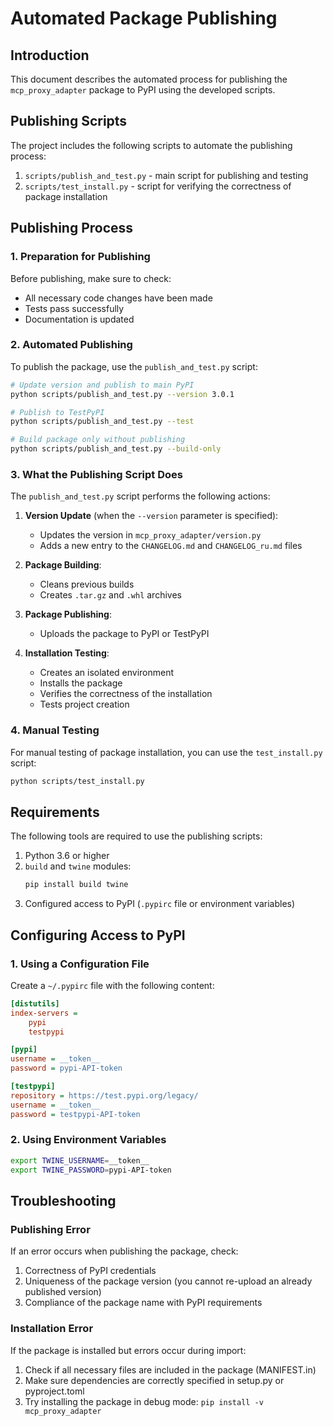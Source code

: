 # Automated Package Publishing

## Introduction

This document describes the automated process for publishing the `mcp_proxy_adapter` package to PyPI using the developed scripts.

## Publishing Scripts

The project includes the following scripts to automate the publishing process:

1. `scripts/publish_and_test.py` - main script for publishing and testing
2. `scripts/test_install.py` - script for verifying the correctness of package installation

## Publishing Process

### 1. Preparation for Publishing

Before publishing, make sure to check:
- All necessary code changes have been made
- Tests pass successfully
- Documentation is updated

### 2. Automated Publishing

To publish the package, use the `publish_and_test.py` script:

```bash
# Update version and publish to main PyPI
python scripts/publish_and_test.py --version 3.0.1

# Publish to TestPyPI
python scripts/publish_and_test.py --test

# Build package only without publishing
python scripts/publish_and_test.py --build-only
```

### 3. What the Publishing Script Does

The `publish_and_test.py` script performs the following actions:

1. **Version Update** (when the `--version` parameter is specified):
   - Updates the version in `mcp_proxy_adapter/version.py`
   - Adds a new entry to the `CHANGELOG.md` and `CHANGELOG_ru.md` files

2. **Package Building**:
   - Cleans previous builds
   - Creates `.tar.gz` and `.whl` archives

3. **Package Publishing**:
   - Uploads the package to PyPI or TestPyPI

4. **Installation Testing**:
   - Creates an isolated environment
   - Installs the package
   - Verifies the correctness of the installation
   - Tests project creation

### 4. Manual Testing

For manual testing of package installation, you can use the `test_install.py` script:

```bash
python scripts/test_install.py
```

## Requirements

The following tools are required to use the publishing scripts:

1. Python 3.6 or higher
2. `build` and `twine` modules:
   ```bash
   pip install build twine
   ```
3. Configured access to PyPI (`.pypirc` file or environment variables)

## Configuring Access to PyPI

### 1. Using a Configuration File

Create a `~/.pypirc` file with the following content:

```ini
[distutils]
index-servers =
    pypi
    testpypi

[pypi]
username = __token__
password = pypi-API-token

[testpypi]
repository = https://test.pypi.org/legacy/
username = __token__
password = testpypi-API-token
```

### 2. Using Environment Variables

```bash
export TWINE_USERNAME=__token__
export TWINE_PASSWORD=pypi-API-token
```

## Troubleshooting

### Publishing Error

If an error occurs when publishing the package, check:
1. Correctness of PyPI credentials
2. Uniqueness of the package version (you cannot re-upload an already published version)
3. Compliance of the package name with PyPI requirements

### Installation Error

If the package is installed but errors occur during import:
1. Check if all necessary files are included in the package (MANIFEST.in)
2. Make sure dependencies are correctly specified in setup.py or pyproject.toml
3. Try installing the package in debug mode: `pip install -v mcp_proxy_adapter` 